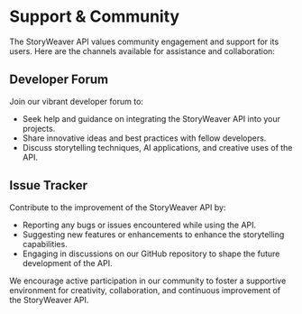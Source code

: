 # Support & Community

The StoryWeaver API values community engagement and support for its users. Here are the channels available for assistance and collaboration:

## Developer Forum

Join our vibrant developer forum to:

- Seek help and guidance on integrating the StoryWeaver API into your projects.
- Share innovative ideas and best practices with fellow developers.
- Discuss storytelling techniques, AI applications, and creative uses of the API.

## Issue Tracker

Contribute to the improvement of the StoryWeaver API by:

- Reporting any bugs or issues encountered while using the API.
- Suggesting new features or enhancements to enhance the storytelling capabilities.
- Engaging in discussions on our GitHub repository to shape the future development of the API.

We encourage active participation in our community to foster a supportive environment for creativity, collaboration, and continuous improvement of the StoryWeaver API.

